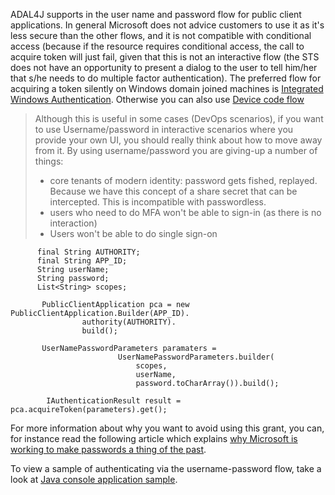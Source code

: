 ADAL4J supports in the user name and password flow for public client applications. In general Microsoft does not advice customers to use it as it's less secure than the other flows, and it is not compatible with conditional access (because if the resource requires conditional access, the call to acquire token will just fail, given that this is not an interactive flow (the STS does not have an opportunity to present a dialog to the user to tell him/her that s/he needs to do multiple factor authentication). The preferred flow for acquiring a token silently on Windows domain joined machines is [Integrated Windows Authentication](). Otherwise you can also use [Device code flow]()


> Although this is useful in some cases (DevOps scenarios), if you want to use Username/password in interactive scenarios where you provide your own UI, you should really think about how to move away from it. By using username/password you are giving-up a number of things:
> - core tenants of modern identity: password gets fished, replayed. Because we have this concept of a share secret that can be intercepted.
> This is incompatible with passwordless.
> - users who need to do MFA won't be able to sign-in (as there is no interaction)
> - Users won't be able to do single sign-on

```
      final String AUTHORITY;
      final String APP_ID;
      String userName;
      String password;
      List<String> scopes;

       PublicClientApplication pca = new PublicClientApplication.Builder(APP_ID).
                authority(AUTHORITY).
                build();

       UserNamePasswordParameters paramaters = 
                        UserNamePasswordParameters.builder(
                            scopes,
                            userName,
                            password.toCharArray()).build();

        IAuthenticationResult result = pca.acquireToken(parameters).get();

```

For more information about why you want to avoid using this grant, you can, for instance read the following article which explains [why Microsoft is working to make passwords a thing of the past](https://news.microsoft.com/features/whats-solution-growing-problem-passwords-says-microsoft/).

To view a sample of authenticating via the username-password flow, take a look at [Java console application sample]().